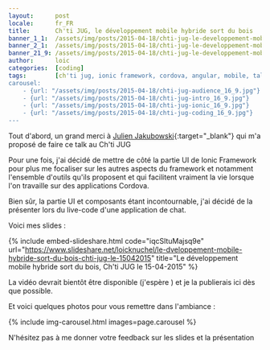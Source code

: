 ```yaml
---
layout:      post
locale:      fr_FR
title:       Ch'ti JUG, le développement mobile hybride sort du bois
banner_1_1:  /assets/img/posts/2015-04-18/chti-jug-le-developpement-mobile-hybride-sort-du-bois_1_1.jpg
banner_2_1:  /assets/img/posts/2015-04-18/chti-jug-le-developpement-mobile-hybride-sort-du-bois_2_1.jpg
banner_21_9: /assets/img/posts/2015-04-18/chti-jug-le-developpement-mobile-hybride-sort-du-bois_21_9.jpg
author:      loic
categories:  [coding]
tags:        [ch'ti jug, ionic framework, cordova, angular, mobile, talk]
carousel:
    - {url: "/assets/img/posts/2015-04-18/chti-jug-audience_16_9.jpg"}
    - {url: "/assets/img/posts/2015-04-18/chti-jug-intro_16_9.jpg"}
    - {url: "/assets/img/posts/2015-04-18/chti-jug-ionic_16_9.jpg"}
    - {url: "/assets/img/posts/2015-04-18/chti-jug-coding_16_9.jpg"}
---
```


Tout d'abord, un grand merci à [Julien Jakubowski](https://twitter.com/jak78){:target="_blank"} qui m'a proposé de faire ce talk au Ch'ti JUG <i class="emoji smile"></i>

Pour une fois, j'ai décidé de mettre de côté la partie UI de Ionic Framework pour plus me focaliser sur les autres aspects du framework
et notamment l'ensemble d'outils qu'ils proposent et qui facilitent vraiment la vie lorsque l'on travaille sur des applications Cordova.

Bien sûr, la partie UI et composants étant incontournable, j'ai décidé de la présenter lors du live-code d'une application de chat.

Voici mes slides :

{% include embed-slideshare.html code="iqcSltuMajsq9e" url="https://www.slideshare.net/loicknuchel/le-dveloppement-mobile-hybride-sort-du-bois-chti-jug-le-15042015" title="Le développement mobile hybride sort du bois, Ch'ti JUG le 15-04-2015" %}

La vidéo devrait bientôt être disponible (j'espère <i class="emoji wink"></i>) et je la publierais ici dès que possible.

Et voici quelques photos pour vous remettre dans l'ambiance :

{% include img-carousel.html images=page.carousel %}

N'hésitez pas à me donner votre feedback sur les slides et la présentation <i class="emoji smile"></i>
